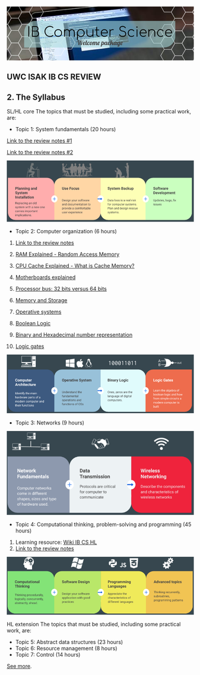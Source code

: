 ![](Welcome%20to%20CS.png)

## UWC ISAK IB CS REVIEW 

## 2. The Syllabus

SL/HL core
The topics that must be studied, including some practical work, are:

* Topic 1: System fundamentals (20 hours)

[Link to the review notes #1](https://docs.google.com/document/d/1davsS5s6w4Gz3mCFDHJZwY53Eken14AIiKcCDPrY0Ig/edit?usp=sharing)

[Link to the review notes #2](https://docs.google.com/document/d/19DpTMQbbKNdv6U3X0Lhh9nazSbR_3UrHHjw_eNA5Dvs/edit?usp=sharing)

![](Topic%201.png)


* Topic 2: Computer organization (6 hours)

1. [Link to the review notes](https://docs.google.com/document/d/16ZTj6Sz8Av3vaKwGk12HYuuz8LbhGmRnWeuu5m2stzU/edit?usp=sharing)

1. [RAM Explained - Random Access Memory](https://www.youtube.com/watch?v=PVad0c2cljo&t=464s)
1. [CPU Cache Explained - What is Cache Memory?](https://www.youtube.com/watch?v=yi0FhRqDJfo)
1. [Motherboards explained](https://www.youtube.com/watch?v=b2pd3Y6aBag&t=4s)
1. [Processor bus: 32 bits versus 64 bits](https://www.youtube.com/watch?v=Wu2A4fpFzgs&t=1s)
1. [Memory and Storage](https://www.pbs.org/video/memory-storage-crash-course-computer-science-19-veum7z/)
1. [Operative systems](https://www.pbs.org/video/operating-systems-crash-course-computer-science-18-wwc9c2/)
1. [Boolean Logic](https://www.pbs.org/video/boolean-logic-logic-gates-crash-course-computer-science-nobmpt/)
1. [Binary and Hexadecimal number representation](https://www.khanacademy.org/computing/code-org/computers-and-the-internet#how-computers-work)
1. [Logic gates]()

![](Topic%202.png)

* Topic 3: Networks (9 hours)

![](Topic3.png)


* Topic 4: Computational thinking, problem-solving and programming (45 hours)

1. Learning resource: [Wiki IB CS HL](https://computersciencewiki.org/index.php)
1. [Link to the review notes](https://docs.google.com/document/d/1Rzv8VOjCRXgxRwAbCfO4Y1JA6FgDRNXoLcEJw3mQM3g/edit?usp=sharing)


![](Topic%204.png)

HL extension
The topics that must be studied, including some practical work, are:
* Topic 5: Abstract data structures (23 hours)
* Topic 6: Resource management (8 hours)
* Topic 7: Control (14 hours)

[See more](syllabus.md).

